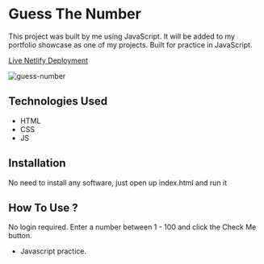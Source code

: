 # Guess The Number

This project was built by me using JavaScript. It will be added to my portfolio showcase as one of my projects. Built for practice in JavaScript.

[Live Netlify Deployment](https://guess-the-random-number.netlify.app/)

![guess-number](https://user-images.githubusercontent.com/78431899/190428489-9ddc7d26-586d-403f-8ae6-11d43f8d875e.png)

## Technologies Used
* HTML
* CSS
* JS

## Installation
No need to install any software, just open up index.html and run it

## How To Use ?
No login required. Enter a number between 1 - 100 and click the Check Me button.


- Javascript practice.
